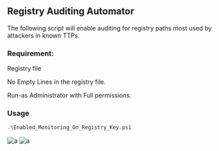 ## Registry Auditing Automator
The following script will enable auditing for registry paths most used by attackers in known TTPs.

### Requirement:

Registry file 

No Empty Lines in the registry file.

Run-as Administrator with Full permissions.

### Usage

```powershell
.\Enabled_Monitoring_On_Registry_Key.ps1
```
![a](https://github.com/ghosts621/IR-Scripts/blob/main/image/picR2.png)
![a](https://github.com/ghosts621/IR-Scripts/blob/main/image/picR1.png)
